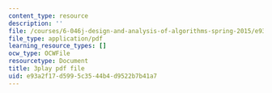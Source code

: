 ```yaml
---
content_type: resource
description: ''
file: /courses/6-046j-design-and-analysis-of-algorithms-spring-2015/e93a2f17d5995c3544b4d9522b7b41a7_tKwnms5iRBU.pdf
file_type: application/pdf
learning_resource_types: []
ocw_type: OCWFile
resourcetype: Document
title: 3play pdf file
uid: e93a2f17-d599-5c35-44b4-d9522b7b41a7
---
```

